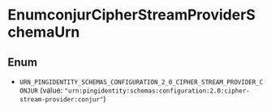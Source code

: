 

# EnumconjurCipherStreamProviderSchemaUrn

## Enum


* `URN_PINGIDENTITY_SCHEMAS_CONFIGURATION_2_0_CIPHER_STREAM_PROVIDER_CONJUR` (value: `"urn:pingidentity:schemas:configuration:2.0:cipher-stream-provider:conjur"`)



